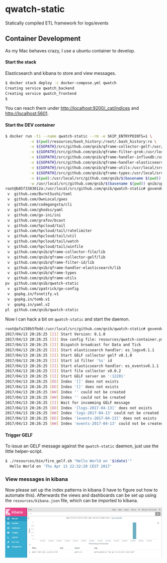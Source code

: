 # qwatch-static
Statically compiled ETL framework for logs/events


## Container Development

As my Mac behaves crazy, I use a ubuntu container to develop.

#### Start the stack
Elasticsearch and kibana to store and view messages.

```bash
$ docker stack deploy -c docker-compose.yml qwatch
Creating service qwatch_backend
Creating service qwatch_frontend
$ 
```

You can reach them under [http://localhost:9200/_cat/indices](http://localhost:9200/_cat/indices) and [http://localhost:5601](http://localhost:5601).

#### Start the DEV container

```bash
$ docker run -ti --name qwatch-static --rm -e SKIP_ENTRYPOINTS=1 \
           -v $(pwd)/resources/bash_history:/root/.bash_history:ro \
           -v ${GOPATH}/src/github.com/qnib/qframe-collector-gelf:/usr/local/src/github.com/qnib/qframe-collector-gelf \
           -v ${GOPATH}/src/github.com/qnib/qframe-filter-grok:/usr/local/src/github.com/qnib/qframe-filter-grok \
           -v ${GOPATH}/src/github.com/qnib/qframe-handler-influxdb:/usr/local/src/github.com/qnib/qframe-handler-influxdb \
           -v ${GOPATH}/src/github.com/qnib/qframe-handler-elasticsearch:/usr/local/src/github.com/qnib/qframe-handler-elasticsearch \
           -v ${GOPATH}/src/github.com/qnib/qframe-utils:/usr/local/src/github.com/qnib/qframe-utils \
           -v ${GOPATH}/src/github.com/qnib/qframe-types:/usr/local/src/github.com/qnib/qframe-types \
           -v $(pwd):/usr/local/src/github.com/qnib/$(basename $(pwd)) \
           -w /usr/local/src/github.com/qnib/$(basename $(pwd)) qnib/uplain-golang bash
root@b85f3383012a:/usr/local/src/github.com/qnib/qwatch-static# govendor list
 v  github.com/BurntSushi/toml
 v  github.com/OwnLocal/goes
 v  github.com/codegangsta/cli
 v  github.com/ghodss/yaml
 v  github.com/go-ini/ini
 v  github.com/grafov/bcast
 v  github.com/hpcloud/tail
 v  github.com/hpcloud/tail/ratelimiter
 v  github.com/hpcloud/tail/util
 v  github.com/hpcloud/tail/watch
 v  github.com/hpcloud/tail/winfile
 v  github.com/qnib/qframe-collector-file/lib
 v  github.com/qnib/qframe-collector-gelf/lib
 v  github.com/qnib/qframe-filter-id/lib
 v  github.com/qnib/qframe-handler-elasticsearch/lib
 v  github.com/qnib/qframe-types
 v  github.com/qnib/qframe-utils
pv  github.com/qnib/qwatch-static
 v  github.com/zpatrick/go-config
 v  gopkg.in/fsnotify.v1
 v  gopkg.in/tomb.v1
 v  gopkg.in/yaml.v2
pl  github.com/qnib/qwatch-static
```

Now I can hack a bit on `qwatch-static` and start the daemon.

```bash
root@afa150b5fbdd:/usr/local/src/github.com/qnib/qwatch-static# govendor update +l ; go run main.go --config resources/qwatch-container.yml
2017/04/13 20:26:25 [II] Start Version: 0.1.0
2017/04/13 20:26:25 [II] Use config file: resources/qwatch-container.yml
2017/04/13 20:26:25 [II] Dispatch broadcast for Data and Tick
2017/04/13 20:26:25 [II] Start elasticsearch handler: es_logsv0.1.1
2017/04/13 20:26:25 [II] Start GELF collector gelf v0.1.0
2017/04/13 20:26:25 [II] Start id filter '%s' id
2017/04/13 20:26:25 [II] Start elasticsearch handler: es_eventsv0.1.1
2017/04/13 20:26:25 [II] Start file collector v0.0.2
2017/04/13 20:26:25 [II] Start GELF server on ':12201'
2017/04/13 20:26:25 [DD] Index '[]' does not exists
2017/04/13 20:26:25 [DD] Index '[]' does not exists
2017/04/13 20:26:25 [WW] Index '' could not be created
2017/04/13 20:26:25 [WW] Index '' could not be created
2017/04/13 20:26:25 [II] Wait for incomming GELF message
2017/04/13 20:26:25 [DD] Index '[logs-2017-04-13]' does not exists
2017/04/13 20:26:25 [WW] Index 'logs-2017-04-13' could not be created
2017/04/13 20:26:25 [DD] Index '[events-2017-04-13]' does not exists
2017/04/13 20:26:25 [WW] Index 'events-2017-04-13' could not be created
```

#### Trigger GELF

To issue an GELF message against the `qwatch-static` daemon, just use the little helper-script.

```bash
$ ./resources/bin/fire_gelf.sh "Hello World on '$(date)'"                                                                                                                                                                                       git:(master|✚3
  Hello World on 'Thu Apr 13 22:32:20 CEST 2017'
```

### View messages in kibana

Now please set up the index patterns in kibana (I have to figure out how to automate this).
Afterwards the views and dashboards can be set up using the `resources/kibana.json` file, which can be imported to kibana. 

![](resources/pics/kibana_init.png)

